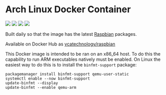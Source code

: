 # Arch Linux Docker Container

[![](https://images.microbadger.com/badges/image/vcatechnology/raspbian.svg)](http://microbadger.com/images/vcatechnology/raspbian "Image Layers") [![](https://images.microbadger.com/badges/version/vcatechnology/raspbian.svg)](http://microbadger.com/images/vcatechnology/raspbian "Image Version") [![](https://images.microbadger.com/badges/license/vcatechnology/raspbian.svg)](https://microbadger.com/images/vcatechnology/raspbian "Image License")  [![](https://images.microbadger.com/badges/commit/vcatechnology/raspbian.svg)](https://github.com/vcatechnology/docker-arch "Image Commit")

Built daily so that the image has the latest [Raspbian](https://www.raspbian.org/) packages.

Available on Docker Hub as [vcatechnology/raspbian](https://hub.docker.com/r/vcatechnology/raspbian/)

This Docker image is intended to be ran on an x86_64 host. To do this the
capability to run ARM executables natively must be enabled. On Linux the easiest
way to do this is to install the `binfmt-support` package:

```
packagemanager install binfmt-support qemu-user-static
systemctl enable --now binfmt-support
update-binfmt --display
update-binfmt --enable qemu-arm
```
